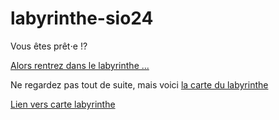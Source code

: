 # labyrinthe-sio24

Vous êtes prêt⋅e !?

[Alors rentrez dans le labyrinthe ...](depart.md)

Ne regardez pas tout de suite, mais voici [la carte du labyrinthe](carte.png)

[Lien vers carte labyrinthe](https://excalidraw.com/#room=dcb6ea3e3ffa98ea88c6,SJlYLcwCItba7CQRfFVoxw)
